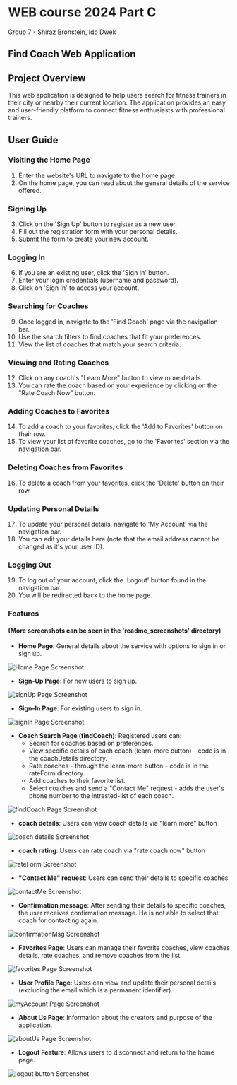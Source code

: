 # WEB course 2024 Part C
Group 7 - Shiraz Bronstein, Ido Dwek

## Find Coach Web Application
## Project Overview

This web application is designed to help users search for fitness trainers in their city or nearby their current location. The application provides an easy and user-friendly platform to connect fitness enthusiasts with professional trainers.

## User Guide

### Visiting the Home Page

1. Enter the website's URL to navigate to the home page.
2. On the home page, you can read about the general details of the service offered.

### Signing Up

3. Click on the 'Sign Up' button to register as a new user.
4. Fill out the registration form with your personal details.
5. Submit the form to create your new account.

### Logging In

6. If you are an existing user, click the 'Sign In' button.
7. Enter your login credentials (username and password).
8. Click on 'Sign In' to access your account.

### Searching for Coaches

9. Once logged in, navigate to the 'Find Coach' page via the navigation bar.
10. Use the search filters to find coaches that fit your preferences.
11. View the list of coaches that match your search criteria.

### Viewing and Rating Coaches

12. Click on any coach's "Learn More" button to view more details.
13. You can rate the coach based on your experience by clicking on the "Rate Coach Now" button.

### Adding Coaches to Favorites

14. To add a coach to your favorites, click the 'Add to Favorites' button on their row.
15. To view your list of favorite coaches, go to the 'Favorites' section via the navigation bar.

### Deleting Coaches from Favorites

16. To delete a coach from your favorites, click the 'Delete' button on their row.

### Updating Personal Details

17. To update your personal details, navigate to 'My Account' via the navigation bar.
18. You can edit your details here (note that the email address cannot be changed as it's your user ID).

### Logging Out

19. To log out of your account, click the 'Logout' button found in the navigation bar.
20. You will be redirected back to the home page.


### Features
#### (More screenshots can be seen in the 'readme_screenshots' directory)

- **Home Page**: General details about the service with options to sign in or sign up.

![Home Page Screenshot](readme_screenshots/page_imges/homePage.jpg "Home Page Screenshot")


- **Sign-Up Page**: For new users to sign up.

![signUp Page Screenshot](readme_screenshots/page_imges/signUp.jpg "signUp Page Screenshot")


- **Sign-In Page**: For existing users to sign in.

![signIn Page Screenshot](readme_screenshots/page_imges/signIn.jpg "signIn Page Screenshot")


- **Coach Search Page (findCoach)**: Registered users can:
  - Search for coaches based on preferences.
  - View specific details of each coach (learn-more button) - code is in the coachDetails directory.
  - Rate coaches - through the learn-more button  - code is in the rateForm directory.
  - Add coaches to their favorite list.
  - Select coaches and send a "Contact Me" request - adds the user's phone number to the intrested-list of each coach.

![findCoach Page Screenshot](readme_screenshots/page_imges/findCoach.jpg "findCoach Page Screenshot")


- **coach details**: Users can view coach details via "learn more" button

![coach details Screenshot](readme_screenshots/page_imges/coachDetails.jpg "coach details Screenshot")


- **coach rating**: Users can rate coach  via "rate coach now" button

![rateForm Screenshot](readme_screenshots/page_imges/rateForm.jpg "rateForm Screenshot")


- **"Contact Me" request**: Users can send their details to specific coaches

![contactMe Screenshot](readme_screenshots/page_imges/contactMe.jpg "contactMe Screenshot")


- **Confirmation message**: After sending their details to specific coaches, the user receives confirmation message. He is not able to select that coach for contacting again.

![confirmationMsg Screenshot](readme_screenshots/page_imges/confirmationMsg.jpg "confirmationMsg Screenshot")


- **Favorites Page**: Users can manage their favorite coaches, view coaches details, rate coaches, and remove coaches from the list.

![favorites Page Screenshot](readme_screenshots/page_imges/favorites.jpg "favorites Page Screenshot")


- **User Profile Page**: Users can view and update their personal details (excluding the email which is a permanent identifier).

![myAccount Page Screenshot](readme_screenshots/page_imges/myAccount.jpg "myAccount Page Screenshot")


- **About Us Page**: Information about the creators and purpose of the application.

![aboutUs Page Screenshot](readme_screenshots/page_imges/aboutUs.jpg "aboutUs Page Screenshot")


- **Logout Feature**: Allows users to disconnect and return to the home page.

![logout button Screenshot](readme_screenshots/page_imges/logout.jpg "logout button Screenshot")


